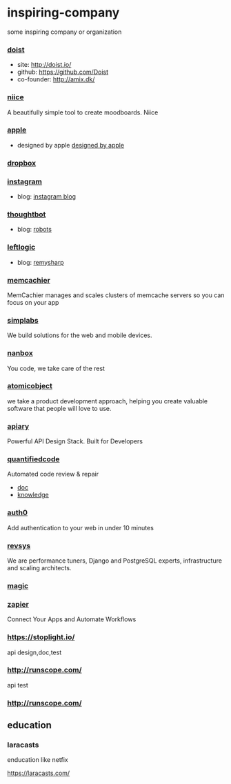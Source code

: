# inspiring-company
some inspiring company or organization

### [doist](http://doist.io/)

- site: http://doist.io/
- github: https://github.com/Doist
- co-founder: http://amix.dk/

### [niice](https://niice.co/)

A beautifully simple tool to create moodboards. Niice  

### [apple](http://www.apple.com)  

- designed by apple [designed by apple](https://www.youtube.com/watch?v=xpmfTNjpF8U)  

### [dropbox](https://www.dropbox.com/)  

### [instagram](http://instagram.com)  

- blog: [instagram blog](http://blog.instagram.com)

### [thoughtbot](https://thoughtbot.com/)

- blog: [robots](https://robots.thoughtbot.com/)

### [leftlogic](http://leftlogic.com/)

- blog: [remysharp](https://remysharp.com)

### [memcachier](https://www.memcachier.com/)

MemCachier manages and scales clusters of memcache servers so you can focus on your app

### [simplabs](http://simplabs.com/)

We build solutions for the web and mobile devices. 

### [nanbox](https://nanobox.io/)

You code, we take care of the rest

### [atomicobject](https://atomicobject.com/)

we take a product development approach, helping you create valuable software that people will love to use.

### [apiary](https://apiary.io/)

Powerful API Design Stack. Built for Developers

### [quantifiedcode](https://www.quantifiedcode.com/)

Automated code review & repair

- [doc](http://docs.quantifiedcode.com/python-code-patterns/index.html)
- [knowledge](https://www.quantifiedcode.com/knowledge-base/)

### [auth0](https://auth0.com)

Add authentication to your web in under 10 minutes

### [revsys](http://www.revsys.com/)

We are perfor­mance tuners,
Django and PostgreSQL experts,
infrastructure and scaling architects.

### [magic](http://magic.io/)

### [zapier](https://zapier.com/)

Connect Your Apps and Automate Workflows

### https://stoplight.io/

api design,doc,test

### http://runscope.com/

api test

### http://runscope.com/

## education

### laracasts

enducation like netfix 

https://laracasts.com/
